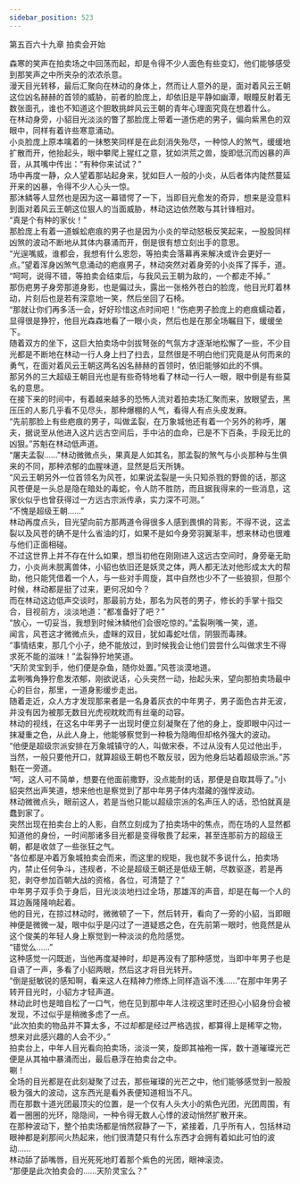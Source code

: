 ```yaml
---
sidebar_position: 523
---
```

 第五百六十九章 拍卖会开始


森寒的笑声在拍卖场之中回荡而起，却是令得不少人面色有些变幻，他们能够感受到那笑声之中所夹杂的浓浓杀意。  
漫天目光转移，最后汇聚向在林动的身体上，然而让人意外的是，面对着风云王朝这位凶名赫赫的首领的威胁，前者的脸庞上，却依旧是平静如幽潭，眼瞳反射着无数张面孔，谁也不知道这个胆敢挑衅风云王朝的青年心理面究竟在想着什么。  
在林动身旁，小貂目光淡淡的瞥了那脸庞上带着一道伤疤的男子，偏向紫黑色的双眼中，同样有着许些寒意涌动。  
小炎脸庞上原本噙着的一抹憨笑同样是在此刻消失殆尽，一种惊人的煞气，缓缓地扩散而开，他抬起头，眼中攀爬上猩红之意，犹如洪荒之兽，旋即低沉而凶暴的声音，从其嘴中传出：“有种你来试试？”  
场中再度一静，众人望着那站起身来，犹如巨人一般的小炎，从后者体内陡然蔓延开来的凶暴，令得不少人心头一惊。  
那沐鳞等人显然也是因为这一幕错愕了一下，当即目光愈发的奇异，想来是没意料到面对着风云王朝这位狠人的当面威胁，林动这边依然敢与其针锋相对。  
“真是个有种的家伙！”  
那脸庞上有着一道蜈蚣疤痕的男子也是因为小炎的举动怒极反笑起来，一股股同样凶煞的波动不断地从其体内暴涌而开，倒是很有想立刻出手的意思。  
“光逞嘴威，谁都会，我想有什么恩怨，等拍卖会落幕再来解决或许会更好一点。”望着浑身凶煞气息涌动的疤痕男子，林动突然对着身旁的小炎挥了挥手，道。  
“呵呵，说得不错，等拍卖会结束后，与我风云王朝为敌的，一个都走不掉。”  
那伤疤男子身旁那道身影，也是偏过头，露出一张格外苍白的脸庞，他目光盯着林动，片刻后也是若有深意地一笑，然后坐回了石椅。  
“那就让你们再多活一会，好好珍惜这点时间吧！”伤疤男子脸庞上的疤痕蠕动着，显得很是狰狞，他目光森森地看了一眼小炎，然后也是在那全场瞩目下，缓缓坐下。  
随着双方的坐下，这巨大拍卖场中剑拔弩张的气氛方才逐渐地松懈了一些，不少目光都是不断地在林动一行人身上扫了扫去，显然很是不明白他们究竟是从何而来的勇气，在面对着风云王朝这两名凶名赫赫的首领时，依旧能够如此的不惧。  
那另外的三大超级王朝目光也是有些奇特地看了林动一行人一眼，眼中倒是有些莫名的意思。  
在接下来的时间中，有着越来越多的恐怖人流对着拍卖场汇聚而来，放眼望去，黑压压的人影几乎看不见尽头，那种爆棚的人气，看得人有点头皮发麻。  
“先前那脸上有些疤痕的男子，叫做孟裂，在万象城他还有着一个另外的称呼，屠夫，据说至从他进入这片远古空间后，手中沾的血命，已是不下百条，手段无比的凶狠。”苏魁在林动低声道。  
“屠夫孟裂……”林动微微点头，果真是人如其名，那孟裂的煞气与小炎那种与生俱来的不同，那种浓郁的血腥味道，显然是后天所铸。  
“风云王朝另外一位首领名为风苍，如果说孟裂是一头只知杀戮的野兽的话，那这风苍便是一头总是隐在暗处的毒蛇，令人防不胜防，而且据我得来的一些消息，这家伙似乎也曾获得过一方远古宗派传承，实力深不可测。”  
“不愧是超级王朝……”  
林动再度点头，目光望向前方那两道令得很多人感到畏惧的背影，不得不说，这孟裂以及风苍的确不是什么省油的灯，如果不是如今身旁羽翼渐丰，想来林动也很难与他们正面相碰。  
不过这世界上并不存在什么如果，想当初他在刚刚进入这远古空间时，身旁毫无助力，小炎尚未脱离兽体，小貂也依旧还是妖灵之体，两人都无法对他形成太大的帮助，他只能凭借着一个人，与一些对手周旋，其中自然也少不了一些狼狈，但那个时候，林动都是挺了过来，更何况如今？  
而在林动这边低声交谈时，那最前方处，那名为风苍的男子，修长的手掌十指交合，目视前方，淡淡地道：“都准备好了吧？”  
“放心，一切妥当，我想到时候沐鳞他们会很吃惊的。”孟裂咧嘴一笑，道。  
闻言，风苍这才微微点头，虚眯的双目，犹如毒蛇吐信，阴狠而毒辣。  
“事情结束，那几个小子，绝不能放过，到时候我会让他们尝尝什么叫做求生不得求死不能的滋味！”孟裂狰狞地笑道。  
“天阶灵宝到手，他们便是杂鱼，随你处置。”风苍淡漠地道。  
孟咧嘴角狰狞愈发浓郁，刚欲说话，心头突然一动，抬起头来，望向那拍卖场最中心的巨台，那里，一道身影缓步走出。  
随着走近，众人方才发现那来者是一名身着灰衣的中年男子，男子面色古井无波，并没有因为被那无数目光虎视眈眈而有丝毫的动容。  
林动的视线，在这名中年男子一出现时便立刻凝聚在了他的身上，旋即眼中闪过一抹凝重之色，从此人身上，他能够察觉到一种极为隐晦但却格外强大的波动。  
“他便是超级宗派安排在万象城镇守的人，叫做宋泰，不过从没有人见过他出手，当然，一般只要他开口，就算超级王朝也不敢反驳，因为他身后站着超级宗派。”苏魁在一旁道。  
“呵，这人可不简单，想要在他面前撒野，没点能耐的话，那便是自取其辱了。”小貂突然出声笑道，想来他也是察觉到了那中年男子体内潜藏的强悍波动。  
林动微微点头，眼前这人，若是当他只能以超级宗派的名声压人的话，恐怕就真是蠢到家了。  
突然出现在拍卖台上的人影，自然立刻成为了拍卖场中的焦点，而在场的人显然都知道他的身份，一时间那诸多目光都是变得敬畏了起来，甚至连那前方的超级王朝，都是收敛了一些张狂之气。  
“各位都是冲着万象城拍卖会而来，而这里的规矩，我也就不多说什么，拍卖场内，禁止任何争斗，违规者，不论是超级王朝还是低级王朝，尽数驱逐，若是再犯，剥夺参加百朝大战的资格，各位，可清楚了？”  
中年男子双手负于身后，目光淡淡地扫过全场，那雄浑的声音，却是在每一个人的耳边轰隆隆响起着。  
他的目光，在掠过林动时，微微顿了一下，然后转开，看向了一旁的小貂，当即眼神便是微微一凝，眼中似乎是闪过了一道疑惑之色，在先前第一眼时，他竟然是从这个俊美的年轻人身上察觉到一种淡淡的危险感觉。  
“错觉么……”  
这种感觉一闪既逝，当他再度凝神时，却是再没有了那种感觉，当即中年男子也是自语了一声，多看了小貂两眼，然后这才将目光转开。  
“倒是挺敏锐的感知啊，看来这人在精神力修炼上同样造诣不浅……”在那中年男子转开目光时，小貂方才轻声道。  
林动此时也是暗自松了一口气，他在见到那中年人注视这里时还担心小貂身份会被发现，不过似乎是稍微多虑了一点。  
“此次拍卖的物品并不算太多，不过却都是经过严格选拔，都算得上是稀罕之物，想来对此感兴趣的人会不少。”  
拍卖台上，中年人目光看向拍卖场，淡淡一笑，旋即其袖袍一挥，数十道璀璨光芒便是从其袖中暴涌而出，最后悬浮在拍卖台之中。  
唰！  
全场的目光都是在此刻凝聚了过去，那些璀璨的光芒之中，他们能够感觉到一股股极为强大的波动，这东西光是看外表便知道相当不凡。  
而在那数十道光团最顶尖的位置，是一个仅有人头大小的紫色光团，光团周围，有着一圈圈的光环，隐隐间，一种令得无数人心悸的波动悄然扩散开来。  
在那种波动下，整个拍卖场都是悄然寂静了一下，紧接着，几乎所有人，包括林动眼神都是刹那间火热起来，他们很清楚只有什么东西才会拥有着如此可怕的波动……  
林动舔了舔嘴唇，目光死死地盯着那个紫色的光团，眼神滚烫。  
“那便是此次拍卖会的……天阶灵宝么？”  
  
  
